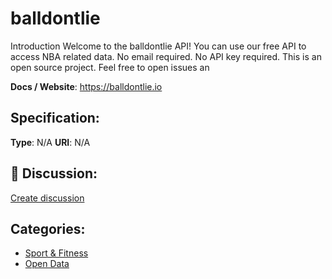 # balldontlie


Introduction Welcome to the balldontlie API! You can use our free API to access NBA related data.  No email required.  No API key required. This is an open source project. Feel free to open issues an

**Docs / Website**: https://balldontlie.io

## Specification:
**Type**:  N/A 
**URI**:  N/A 

## 💬 Discussion:
[Create discussion](https://github.com/apis-list/apis-list/discussions/new)

## Categories:
- [Sport & Fitness](https://github.com/apis-list/apis-list#sport-and-fitness)
- [Open Data](https://github.com/apis-list/apis-list#open-data)



